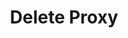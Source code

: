 ---
title: Delete Proxy
excerpt: Delete single or all proxies.
api:
  file: lolzteam-public-api-market.json
  operationId: proxySettings.delete
deprecated: false
hidden: false
metadata:
  title: ''
  description: ''
  robots: index
next:
  description: ''
---